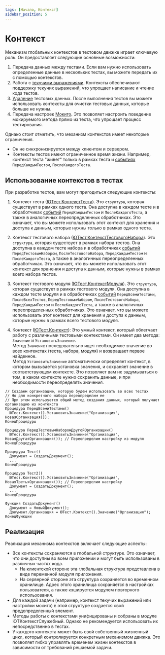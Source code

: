 ```yaml
---
tags: [Начало, Контекст]
sidebar_position: 5
---
```


# Контекст

Механизм глобальных контекстов в тестовом движке играет ключевую роль. Он предоставляет следующие основные возможности:

1. Передача данных между тестами. Если вам нужно использовать определенные данные в нескольких тестах, вы можете передать их с помощью контекстов.
2. Работа с [текучими выражениями](/docs/getting-started/fluent-api.md). Контексты обеспечивают поддержку текучих выражений, что упрощает написание и чтение кода тестов.
3. [Удаление](test-data/test-data-deletion.md) тестовых данных. После выполнения тестов вы можете использовать контексты для очистки тестовых данных, которые больше не нужны.
4. Передача настроек [Мокито](mocking/mockito/mockito.md). Это позволяет настроить поведение мокируемого метода прямо из теста, что упрощает процесс тестирования.

Однако стоит отметить, что механизм контекстов имеет некоторые ограничения.

* Он не синхронизируется между клиентом и сервером.
* Контексты тестов имеют ограниченное время жизни. Например, контекст теста "живет" только в рамках теста и [событиях](events.md) `ПередКаждымТестом`, `ПослеКаждогоТеста`.

## Использование контекстов в тестах

При разработке тестов, вам могут пригодиться следующие контексты:

1. Контекст теста ([ЮТест.КонтекстТеста](/api/ЮТест#контексттеста)). Это `структура`, которая существует в рамках одного теста. Она доступна в каждом тесте и в обработчиках [событий](events.md) `ПередКаждымТестом` и `ПослеКаждогоТеста`, а также в аналогичных переопределенных обработчиках. Это означает, что вы можете использовать этот контекст для хранения и доступа к данным, которые нужны только в рамках одного теста.

2. Контекст тестового набора ([ЮТест.КонтекстТестовогоНабора](/api/ЮТест#контексттестовогонабора)). Это `структура`, которая существует в рамках набора тестов. Она доступна в каждом тесте набора и в обработчиках [событий](events.md) `ПередТестовымНабором`, `ПослеТестовогоНабора`, `ПередКаждымТестом` и `ПослеКаждогоТеста`, а также в аналогичных переопределенных обработчиках. Это означает, что вы можете использовать этот контекст для хранения и доступа к данным, которые нужны в рамках всего набора тестов.

3. Контекст тестового модуля ([ЮТест.КонтекстМодуля](/api/ЮТест#контекстмодуля)). Это `структура`, которая существует в рамках тестового модуля. Она доступна в каждом тесте модуля и в обработчиках [событий](events.md) `ПередВсемиТестами`, `ПослеВсехТестов`, `ПередТестовымНабором`, `ПослеТестовогоНабора`, `ПередКаждымТестом` и `ПослеКаждогоТеста`, а также в аналогичных переопределенных обработчиках. Это означает, что вы можете использовать этот контекст для хранения и доступа к данным, которые нужны в рамках всего тестового модуля.

4. Контекст ([ЮТест.Контекст](/api/ЮТест#контекст)): Это умный контекст, который облегчает работу с различными тестовыми контекстами. Он имеет два метода: `Значение` и `УстановитьЗначение`.  
   Метод `Значение` последовательно ищет необходимое значение во всех контекстах (теста, набора, модуля) и возвращает первое найденное.  
   Метод `УстановитьЗначение` автоматически определяет контекст, в котором вызывается установка значения, и сохраняет значение в соответствующем контексте. Это позволяет вам не задумываться о том, в каком контексте нужно сохранить данные, и при необходимости переопределять значения.

  ```bsl
  // Создаем организацию, которую будем использовать во всех тестах
  // Но для конкретного набора переопределим ее
  // При этом используется общий метод создания данных, который получает организацию из контекста
  Процедура ПередВсемиТестами()
    ЮТест.Контекст().УстановитьЗначение("Организация", НоваяОрганизация());
  КонецПроцедуры
  
  Процедура ПередТестовымНаборомДругойОрганизации()
    ЮТест.Контекст().УстановитьЗначение("Организация", НоваяДругаяОрганизация()); // Переопределим настройку из модуля
  КонецПроцедуры

  Процедура Тест()
    Документ = СоздатьДокумент();
    ...
  КонецПроцедуры

  Процедура Тест2()
    ЮТест.Контекст().УстановитьЗначение("Организация", НоваяТретьяОрганизация()); // Переопределим настройку
    Документ = СоздатьДокумент();
    ...
  КонецПроцедуры

  Функция СоздатьДокумент()
    Документ = НовыйДокумент();
    Документ.Организация = ЮТест.Контекст().Значение("Организация");
  КонецФункции
  ```

## Реализация

Реализация механизма контекстов включает следующие аспекты:

* Все контексты сохраняются в глобальной структуре. Это означает, что они доступны во всем приложении и могут быть использованы в различных частях кода.
  * На клиентской стороне эта глобальная структура представлена в виде переменной модуля приложения.
  * На серверной стороне эта структура сохраняется во временном хранилище. Адрес этого хранилища сохраняется в настройках пользователя, а также кэшируется модулем повторного использования.
* Для каждой задачи (например, контекст текучих выражений или настройки мокито) в этой структуре создается свой предопределенный элемент.
* Методы работы с контекстами унифицированы и собраны в модуле ЮТКонтекстСлужебный. Однако не рекомендуется использовать их непосредственно в тестах.
* У каждого контекста может быть свой собственный жизненный цикл, который контролируется конкретным механизмом движка. Это позволяет гибко управлять временем жизни контекстов в зависимости от требований решаемой задачи.
